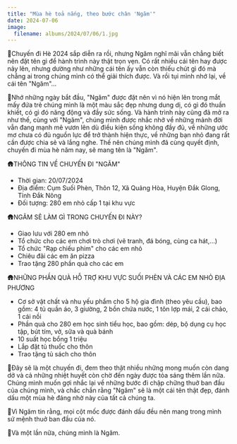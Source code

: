 ```yaml
---
title: "Mùa hè toả nắng, theo bước chân 'Ngăm'"
date: 2024-07-06
image:
  filename: albums/2024/07/06/1.jpg
---
```


🌱Chuyến đi Hè 2024 sắp diễn ra rồi, nhưng Ngăm nghĩ mãi vẫn chẳng biết nên đặt tên gì để hành trình này thật trọn vẹn.
Có rất nhiều cái tên hay được nảy lên, nhưng dường như những cái tên ấy vẫn còn thiếu chút gì đó mà chẳng ai trong chúng
mình có thể giải thích được. Và rồi tụi mình nhớ lại, về cái tên "Ngăm"...

🌱Nhớ những ngày bắt đầu, "Ngăm" được đặt nên vì nó hiện lên trong mắt mấy đứa trẻ chúng mình là một màu sắc đẹp nhưng
dung dị, có gì đó thuần khiết, có gì đó năng động và đầy sức sống. Và hành trình này cũng đã mở ra như thế, cùng với
"Ngăm", chúng mình được nhắc nhở về những mảnh đời vẫn đang mạnh mẽ vươn lên dù điều kiện sống không đầy đủ, về những
ước mơ chưa có đủ nguồn lực để trở thành hiện thực, về những bạn nhỏ đang rất cần được chia sẻ và lắng nghe. Thế nên
chúng mình đã cùng quyết định, chuyến đi mùa hè năm nay, sẽ mang tên là "Ngăm".

🛖THÔNG TIN VỀ CHUYẾN ĐI "NGĂM"

- Thời gian: 20/07/2024
- Địa điểm: Cụm Suối Phèn, Thôn 12, Xã Quảng Hòa, Huyện Đắk Glong, Tỉnh Đắk Nông
- Đối tượng: 280 em nhỏ cấp 1 tại khu vực

🛖NGĂM SẼ LÀM GÌ TRONG CHUYẾN ĐI NÀY?

- Giao lưu với 280 em nhỏ
- Tổ chức cho các em chơi trò chơi (vẽ tranh, đá bóng, cùng ca hát,...)
- Tổ chức "Rạp chiếu phim" cho các em nhỏ
- Chiêu đãi các em ăn pizza
- Trao tặng 280 phần quà cho các em

🛖NHỮNG PHẦN QUÀ HỖ TRỢ KHU VỰC SUỐI PHÈN VÀ CÁC EM NHỎ ĐỊA PHƯƠNG

- Cơ sở vật chất và nhu yếu phẩm cho 5 hộ gia đình (theo yêu cầu), bao gồm: 4 tủ quần áo, 3 giường, 2 bồn chứa nước, 1
  tôn lợp mái, 2 cái chảo, 1 cái nồi
- Phần quà cho 280 em học sinh tiểu học, bao gồm: dép, bộ dụng cụ học tập, bút tím, vở, sữa và quà bánh
- 10 suất học bổng 1 triệu
- Lắp đặt tủ thuốc cho thôn
- Trao tặng tủ sách cho thôn

🌱Đây sẽ là một chuyến đi, đem theo thật nhiều những mong muốn còn dang dở và cả những nhiệt huyết còn chờ đến ngày được
tỏa sáng thêm lần nữa. Chúng mình muốn gợi nhắc lại về những bước đi chập chững thuở ban đầu của chúng mình, và chắc
chắn rằng "Ngăm" sẽ là một cái tên thật đẹp, đánh dấu một mùa hè đáng nhờ này của tất cả chúng ta.

🌱Vì Ngăm tin rằng, mọi cột mốc được đánh dấu đều nên mang trong mình sứ mệnh thuở ban đầu của nó.

🌱Và một lần nữa, chúng mình là Ngăm.
